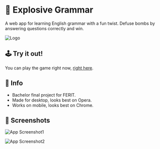 
# 🧨 Explosive Grammar

A web app for learning English grammar with a fun twist. Defuse bombs by answering questions correctly and win.


![Logo](https://i.imgur.com/qCzQD2f.png)


## 🕹 Try it out!

You can play the game right now, [right here](https://travancicvedran.github.io/ExplosiveGrammar).


## 📃 Info

- Bachelor final project for FERIT.
- Made for desktop, looks best on Opera.
- Works on mobile, looks best on Chrome.


## 📸 Screenshots

![App Screenshot1](https://i.imgur.com/ssbtMM5.png)

![App Screenshot2](https://i.imgur.com/LssoR99.png)
